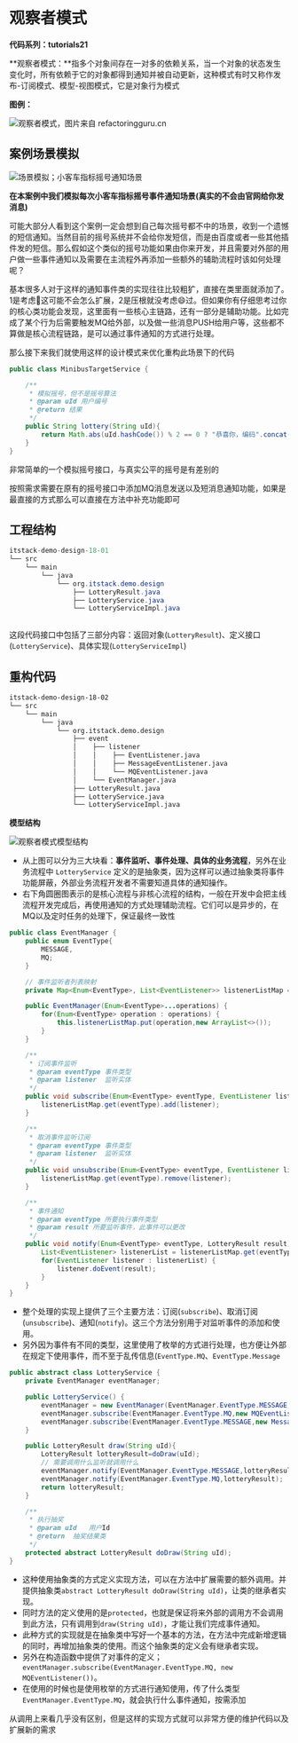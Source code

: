 # 观察者模式

**代码系列：tutorials21**

**观察者模式：**指多个对象间存在一对多的依赖关系，当一个对象的状态发生变化时，所有依赖于它的对象都得到通知并被自动更新，这种模式有时又称作发布-订阅模式、模型-视图模式，它是对象行为模式

**图例：**

![观察者模式，图片来自 refactoringguru.cn](https://bugstack.cn/assets/images/2020/itstack-demo-design-18-01.png)

## 案例场景模拟

![场景模拟；小客车指标摇号通知场景](https://bugstack.cn/assets/images/2020/itstack-demo-design-18-03.png)

**在本案例中我们模拟每次小客车指标摇号事件通知场景(真实的不会由官网给你发消息)**

可能大部分人看到这个案例一定会想到自己每次摇号都不中的场景，收到一个遗憾的短信通知。当然目前的摇号系统并不会给你发短信，而是由百度或者一些其他插件发的短信。那么假如这个类似的摇号功能如果由你来开发，并且需要对外部的用户做一些事件通知以及需要在主流程外再添加一些额外的辅助流程时该如何处理呢？

基本很多人对于这样的通知事件类的实现往往比较粗犷，直接在类里面就添加了。1是考虑🤔这可能不会怎么扩展，2是压根就没考虑😄过。但如果你有仔细思考过你的核心类功能会发现，这里面有一些核心主链路，还有一部分是辅助功能。比如完成了某个行为后需要触发MQ给外部，以及做一些消息PUSH给用户等，这些都不算做是核心流程链路，是可以通过事件通知的方式进行处理。

那么接下来我们就使用这样的设计模式来优化重构此场景下的代码

```java
public class MinibusTargetService {

    /**
     * 模拟摇号，但不是摇号算法
     * @param uId 用户编号
     * @return 结果
     */
    public String lottery(String uId){
        return Math.abs(uId.hashCode()) % 2 == 0 ? "恭喜你，编码".concat(uId).concat("在本次摇号中签") : "很遗憾，编码".concat(uId).concat("在本次摇号未中签或摇号资格已过期");
    }
}
```

非常简单的一个模拟摇号接口，与真实公平的摇号是有差别的

按照需求需要在原有的摇号接口中添加MQ消息发送以及短消息通知功能，如果是最直接的方式那么可以直接在方法中补充功能即可

## 工程结构

```java
itstack-demo-design-18-01
└── src
    └── main
        └── java
            └── org.itstack.demo.design
                ├── LotteryResult.java
                ├── LotteryService.java
                └── LotteryServiceImpl.java
    
```

这段代码接口中包括了三部分内容：返回对象(`LotteryResult`)、定义接口(`LotteryService`)、具体实现(`LotteryServiceImpl`)



## 重构代码

```cmd
itstack-demo-design-18-02
└── src
    └── main
        └── java
            └── org.itstack.demo.design
                ├── event
                │    ├── listener
                │    │    ├── EventListener.java
                │    │    ├── MessageEventListener.java
                │    │    └── MQEventListener.java
                │    └── EventManager.java
                ├── LotteryResult.java
                ├── LotteryService.java
                └── LotteryServiceImpl.java
```

**模型结构**

![观察者模式模型结构](https://bugstack.cn/assets/images/2020/itstack-demo-design-18-04.png)

- 从上图可以分为三大块看：**事件监听、事件处理、具体的业务流程**，另外在业务流程中 `LotteryService` 定义的是抽象类，因为这样可以通过抽象类将事件功能屏蔽，外部业务流程开发者不需要知道具体的通知操作。
- 右下角圆圈图表示的是核心流程与非核心流程的结构，一般在开发中会把主线流程开发完成后，再使用通知的方式处理辅助流程。它们可以是异步的，在MQ以及定时任务的处理下，保证最终一致性

```java
public class EventManager {
    public enum EventType{
        MESSAGE,
        MQ;
    }

    // 事件监听者列表映射
    private Map<Enum<EventType>, List<EventListener>> listenerListMap = new HashMap<>();

    public EventManager(Enum<EventType>...operations) {
        for(Enum<EventType> operation : operations) {
            this.listenerListMap.put(operation,new ArrayList<>());
        }
    }

    /**
     * 订阅事件监听
     * @param eventType 事件类型
     * @param listener  监听实体
     */
    public void subscribe(Enum<EventType> eventType, EventListener listener) {
        listenerListMap.get(eventType).add(listener);
    }

    /**
     * 取消事件监听订阅
     * @param eventType 事件类型
     * @param listener  监听实体
     */
    public void unsubscribe(Enum<EventType> eventType, EventListener listener) {
        listenerListMap.get(eventType).remove(listener);
    }

    /**
     * 事件通知
     * @param eventType 所要执行事件类型
     * @param result 所要监听事件，此事件可以更改
     */
    public void notify(Enum<EventType> eventType, LotteryResult result) {
        List<EventListener> listenerList = listenerListMap.get(eventType);
        for(EventListener listener : listenerList) {
            listener.doEvent(result);
        }
    }
}
```

- 整个处理的实现上提供了三个主要方法：订阅(`subscribe`)、取消订阅(`unsubscribe`)、通知(`notify`)。这三个方法分别用于对监听事件的添加和使用。
- 另外因为事件有不同的类型，这里使用了枚举的方式进行处理，也方便让外部在规定下使用事件，而不至于乱传信息(`EventType.MQ`、`EventType.Message`

```java
public abstract class LotteryService {
    private EventManager eventManager;

    public LotteryService() {
        eventManager = new EventManager(EventManager.EventType.MESSAGE,EventManager.EventType.MQ);
        eventManager.subscribe(EventManager.EventType.MQ,new MQEventListener());
        eventManager.subscribe(EventManager.EventType.MESSAGE,new MessageEventListener());
    }

    public LotteryResult draw(String uId){
        LotteryResult lotteryResult=doDraw(uId);
        // 需要调用什么监听就调用什么
        eventManager.notify(EventManager.EventType.MESSAGE,lotteryResult);
        eventManager.notify(EventManager.EventType.MQ,lotteryResult);
        return lotteryResult;
    }

    /**
     * 执行抽奖
     * @param uId   用户Id
     * @return  抽奖结果类
     */
    protected abstract LotteryResult doDraw(String uId);
}
```

- 这种使用抽象类的方式定义实现方法，可以在方法中扩展需要的额外调用。并提供抽象类`abstract LotteryResult doDraw(String uId)`，让类的继承者实现。
- 同时方法的定义使用的是`protected`，也就是保证将来外部的调用方不会调用到此方法，只有调用到`draw(String uId)`，才能让我们完成事件通知。
- 此种方式的实现就是在抽象类中写好一个基本的方法，在方法中完成新增逻辑的同时，再增加抽象类的使用。而这个抽象类的定义会有继承者实现。
- 另外在构造函数中提供了对事件的定义；`eventManager.subscribe(EventManager.EventType.MQ, new MQEventListener())`。
- 在使用的时候也是使用枚举的方式进行通知使用，传了什么类型`EventManager.EventType.MQ`，就会执行什么事件通知，按需添加

从调用上来看几乎没有区别，但是这样的实现方式就可以非常方便的维护代码以及扩展新的需求